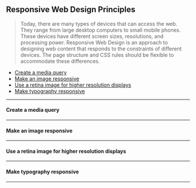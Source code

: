 ## Responsive Web Design Principles

> Today, there are many types of devices that can access the web. They range from large desktop computers to small mobile phones. These devices have different screen sizes, resolutions, and processing power. Responsive Web Design is an approach to designing web content that responds to the constraints of different devices. The page structure and CSS rules should be flexible to accommodate these differences.

- [Create a media query][1]
- [Make an image responsive][2]
- [Use a retina image for higher resolution displays][3]
- [Make typography responsive][4]

----

#### Create a media query

----

#### Make an image responsive

----

#### Use a retina image for higher resolution displays

----

#### Make typography responsive

----


[1]: #create-a-media-query
[2]: #make-an-image-responsive
[3]: #use-a-retina-image-for-higher-resolution-displays
[4]: #make-typography-responsive
